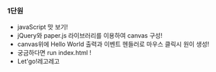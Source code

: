 ### 1단원
- javaScript 맛 보기!
- jQuery와 paper.js 라이브러리를 이용하여 canvas 구성!
- canvas위에 Hello World 출력과 이벤트 헨들러로 마우스 클릭시 원이 생성!
- 궁금하다면 run index.html !
- Let'go!레고레고
